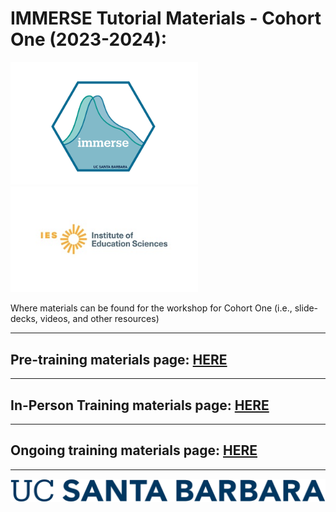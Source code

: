 # IMMERSE Tutorial Materials - Cohort One (2023-2024): 

<p align="center">

<img src="images/immerse_hex_small.png" width="300"/> <img src="images/IESNewLogo.jpg" width="300"/>

</p>


Where materials can be found for the workshop for Cohort One (i.e., slide-decks, videos, and other resources)

- - -

## Pre-training materials page: [HERE](https://immerse-ucsb.github.io/cohort-one/pre-training)

- - -

## In-Person Training materials page:  [HERE](https://immerse-ucsb.github.io/cohort-one/in-person-training)

- - -

## Ongoing training materials page:  [HERE](https://immerse-ucsb.github.io/cohort-one/continued_training)

- - -


![](images/UCSB_Navy_mark.png)
